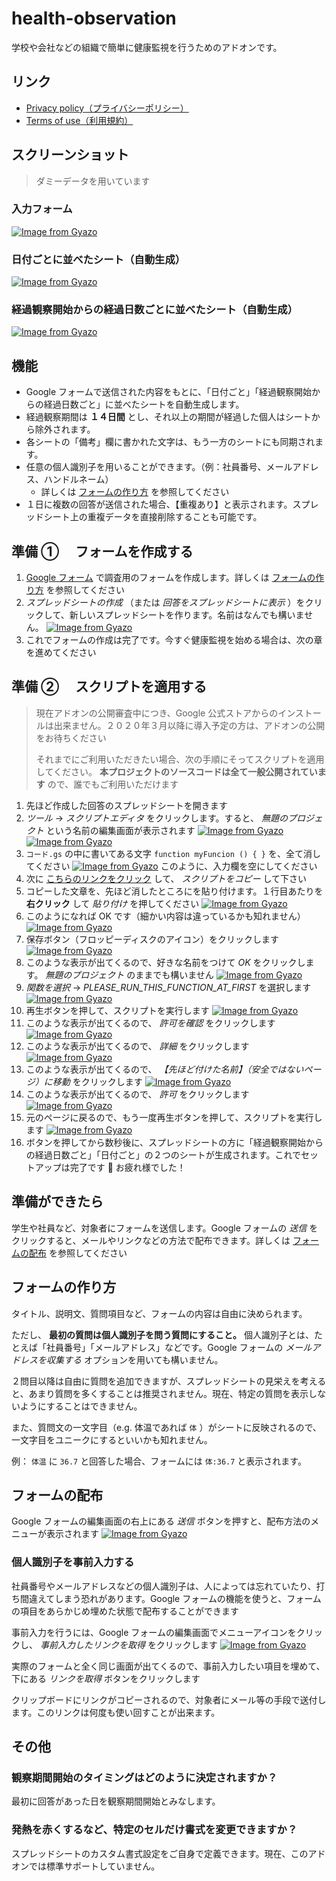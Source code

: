 # health-observation

学校や会社などの組織で簡単に健康監視を行うためのアドオンです。

## リンク

- [Privacy policy（プライバシーポリシー）](https://teramotodaiki.github.io/health-observation/PRIVACY_POLICY)
- [Terms of use（利用規約）](https://teramotodaiki.github.io/health-observation/TERMS_OF_USE)

## スクリーンショット

> ダミーデータを用いています

### 入力フォーム

[![Image from Gyazo](https://i.gyazo.com/78ca77ee2cb2816dfbbc3ec9427fc1bd.png)](https://gyazo.com/78ca77ee2cb2816dfbbc3ec9427fc1bd)

### 日付ごとに並べたシート（自動生成）

[![Image from Gyazo](https://i.gyazo.com/6635b05c61f2eeeb4fcbf6d4353abe6b.png)](https://gyazo.com/6635b05c61f2eeeb4fcbf6d4353abe6b)

### 経過観察開始からの経過日数ごとに並べたシート（自動生成）

[![Image from Gyazo](https://i.gyazo.com/195055d32c834f52bf91ec4ead0ae9e1.png)](https://gyazo.com/195055d32c834f52bf91ec4ead0ae9e1)

## 機能

- Google フォームで送信された内容をもとに、「日付ごと」「経過観察開始からの経過日数ごと」に並べたシートを自動生成します。
- 経過観察期間は **１４日間** とし、それ以上の期間が経過した個人はシートから除外されます。
- 各シートの「備考」欄に書かれた文字は、もう一方のシートにも同期されます。
- 任意の個人識別子を用いることができます。（例：社員番号、メールアドレス、ハンドルネーム）
  - 詳しくは [フォームの作り方](#フォームの作り方) を参照してください
- １日に複数の回答が送信された場合、【重複あり】と表示されます。スプレッドシート上の重複データを直接削除することも可能です。

## 準備 ① 　フォームを作成する

1. [Google フォーム](https://www.google.com/intl/ja_jp/forms/about/) で調査用のフォームを作成します。詳しくは [フォームの作り方](#フォームの作り方) を参照してください
2. _スプレッドシートの作成_ （または _回答をスプレッドシートに表示_ ）をクリックして、新しいスプレッドシートを作ります。名前はなんでも構いません。
   [![Image from Gyazo](https://i.gyazo.com/fe67df9733dd396f29d5ba12eae0df22.png)](https://gyazo.com/fe67df9733dd396f29d5ba12eae0df22)
3. これでフォームの作成は完了です。今すぐ健康監視を始める場合は、次の章を進めてください

## 準備 ② 　スクリプトを適用する

> 現在アドオンの公開審査中につき、Google 公式ストアからのインストールは出来ません。２０２０年３月以降に導入予定の方は、アドオンの公開をお待ちください
>
> それまでにご利用いただきたい場合、次の手順にそってスクリプトを適用してください。 **本プロジェクトのソースコードは全て一般公開されています** ので、誰でもご利用いただけます

1. 先ほど作成した回答のスプレッドシートを開きます
1. _ツール_ → _スクリプトエディタ_ をクリックします。すると、 _無題のプロジェクト_ という名前の編集画面が表示されます
   [![Image from Gyazo](https://i.gyazo.com/a228eb33aa745a804c63dc280a669898.png)](https://gyazo.com/a228eb33aa745a804c63dc280a669898)
   [![Image from Gyazo](https://i.gyazo.com/fbf55e32d5fb07202f760e199e32a7cf.png)](https://gyazo.com/fbf55e32d5fb07202f760e199e32a7cf)
1. `コード.gs` の中に書いてある文字 `function myFuncion () { }` を、全て消してください
   [![Image from Gyazo](https://i.gyazo.com/f3c5fad98ff2a20bbebeb1d3c88bd4d5.png)](https://gyazo.com/f3c5fad98ff2a20bbebeb1d3c88bd4d5)
   このように、入力欄を空にしてください
1. 次に [こちらのリンクをクリック](https://teramotodaiki.github.io/health-observation/copy-the-script) して、 _スクリプトをコピー_ して下さい
1. コピーした文章を、先ほど消したところにを貼り付けます。１行目あたりを **右クリック** して _貼り付け_ を押してください
   [![Image from Gyazo](https://i.gyazo.com/c7d4b30546797935a056e5382c4a4411.png)](https://gyazo.com/c7d4b30546797935a056e5382c4a4411)
1. このようになれば OK です（細かい内容は違っているかも知れません）
   [![Image from Gyazo](https://i.gyazo.com/e7656febd64d58312dbc85705780367f.png)](https://gyazo.com/e7656febd64d58312dbc85705780367f)
1. 保存ボタン（フロッピーディスクのアイコン）をクリックします
   [![Image from Gyazo](https://i.gyazo.com/a491941f3fa68d226330c1f3215a6ba7.png)](https://gyazo.com/a491941f3fa68d226330c1f3215a6ba7)
1. このような表示が出てくるので、好きな名前をつけて _OK_ をクリックします。 _無題のプロジェクト_ のままでも構いません
   [![Image from Gyazo](https://i.gyazo.com/85457b6769b4f498b32f43a4d7cdebf9.png)](https://gyazo.com/85457b6769b4f498b32f43a4d7cdebf9)
1. _関数を選択_ → _PLEASE_RUN_THIS_FUNCTION_AT_FIRST_ を選択します
   [![Image from Gyazo](https://i.gyazo.com/cfc4a12557d930ac13a5a28f5df8db19.png)](https://gyazo.com/cfc4a12557d930ac13a5a28f5df8db19)
1. 再生ボタンを押して、スクリプトを実行します
   [![Image from Gyazo](https://i.gyazo.com/10e48ffa96f837f3e7938f7e6db4337b.png)](https://gyazo.com/10e48ffa96f837f3e7938f7e6db4337b)
1. このような表示が出てくるので、 _許可を確認_ をクリックします
   [![Image from Gyazo](https://i.gyazo.com/bb5784696ab3050de4cd8084085bbcfd.png)](https://gyazo.com/bb5784696ab3050de4cd8084085bbcfd)
1. このような表示が出てくるので、 _詳細_ をクリックします
   [![Image from Gyazo](https://i.gyazo.com/326bcceffcbffb199cfeb18dd034168b.png)](https://gyazo.com/326bcceffcbffb199cfeb18dd034168b)
1. このような表示が出てくるので、 _【先ほど付けた名前】（安全ではないページ）に移動_ をクリックします
   [![Image from Gyazo](https://i.gyazo.com/9df67a3fd55879d0d1ddc67ccde71296.png)](https://gyazo.com/9df67a3fd55879d0d1ddc67ccde71296)
1. このような表示が出てくるので、 _許可_ をクリックします
   [![Image from Gyazo](https://i.gyazo.com/6fa2f90913226edf4d4921fb59a30333.png)](https://gyazo.com/6fa2f90913226edf4d4921fb59a30333)
1. 元のページに戻るので、もう一度再生ボタンを押して、スクリプトを実行します
   [![Image from Gyazo](https://i.gyazo.com/10e48ffa96f837f3e7938f7e6db4337b.png)](https://gyazo.com/10e48ffa96f837f3e7938f7e6db4337b)
1. ボタンを押してから数秒後に、スプレッドシートの方に「経過観察開始からの経過日数ごと」「日付ごと」の２つのシートが生成されます。これでセットアップは完了です 🎉 お疲れ様でした！

## 準備ができたら

学生や社員など、対象者にフォームを送信します。Google フォームの _送信_ をクリックすると、メールやリンクなどの方法で配布できます。詳しくは [フォームの配布](#フォームの配布) を参照してください

## フォームの作り方

タイトル、説明文、質問項目など、フォームの内容は自由に決められます。

ただし、 **最初の質問は個人識別子を問う質問にすること。** 個人識別子とは、たとえば「社員番号」「メールアドレス」などです。Google フォームの _メールアドレスを収集する_ オプションを用いても構いません。

２問目以降は自由に質問を追加できますが、スプレッドシートの見栄えを考えると、あまり質問を多くすることは推奨されません。現在、特定の質問を表示しないようにすることはできません。

また、質問文の一文字目（e.g. 体温であれば `体` ）がシートに反映されるので、一文字目をユニークにするといいかも知れません。

例： `体温` に `36.7` と回答した場合、フォームには `体:36.7` と表示されます。

## フォームの配布

Google フォームの編集画面の右上にある _送信_ ボタンを押すと、配布方法のメニューが表示されます
[![Image from Gyazo](https://i.gyazo.com/2fedef0720f2b4c86f2650fbb1c08d0c.png)](https://gyazo.com/2fedef0720f2b4c86f2650fbb1c08d0c)

### 個人識別子を事前入力する

社員番号やメールアドレスなどの個人識別子は、人によっては忘れていたり、打ち間違えてしまう恐れがあります。Google フォームの機能を使うと、フォームの項目をあらかじめ埋めた状態で配布することができます

事前入力を行うには、Google フォームの編集画面でメニューアイコンをクリックし、 _事前入力したリンクを取得_ をクリックします
[![Image from Gyazo](https://i.gyazo.com/258269274d8abd6aaafe5fa7c3f719f3.png)](https://gyazo.com/258269274d8abd6aaafe5fa7c3f719f3)

実際のフォームと全く同じ画面が出てくるので、事前入力したい項目を埋めて、下にある _リンクを取得_ ボタンをクリックします

クリップボードにリンクがコピーされるので、対象者にメール等の手段で送付します。このリンクは何度も使い回すことが出来ます。

## その他

### 観察期間開始のタイミングはどのように決定されますか？

最初に回答があった日を観察期間開始とみなします。

### 発熱を赤くするなど、特定のセルだけ書式を変更できますか？

スプレッドシートのカスタム書式設定をご自身で定義できます。現在、このアドオンでは標準サポートしていません。
